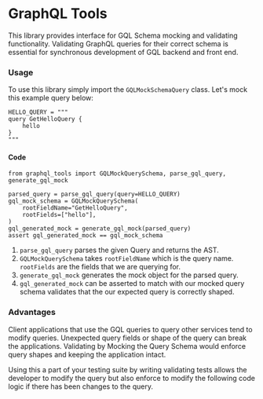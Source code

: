 # GraphQL Tools

This library provides interface for GQL Schema mocking and validating functionality. Validating GraphQL queries for
their correct schema is essential for synchronous development of GQL backend and front end.

### Usage

To use this library simply import the `GQLMockSchemaQuery` class. Let's mock this example query below:

```
HELLO_QUERY = """
query GetHelloQuery {
    hello
}
"""
```

#### Code

```
from graphql_tools import GQLMockQuerySchema, parse_gql_query, generate_gql_mock

parsed_query = parse_gql_query(query=HELLO_QUERY)
gql_mock_schema = GQLMockQuerySchema(
	rootFieldName="GetHelloQuery",
	rootFields=["hello"],
)
gql_generated_mock = generate_gql_mock(parsed_query)
assert gql_generated_mock == gql_mock_schema
```

1. `parse_gql_query` parses the given Query and returns the AST.
2. `GQLMockQuerySchema` takes `rootFieldName` which is the query name. `rootFields` are the fields that we are querying for.
3. `generate_gql_mock` generates the mock object for the parsed query.
4. `gql_generated_mock` can be asserted to match with our mocked query schema validates that the our expected query
is correctly shaped.

### Advantages

Client applications that use the GQL queries to query other services tend to modify queries. Unexpected query fields
or shape of the query can break the applications. Validating by Mocking the Query Schema would enforce query shapes
and keeping the application intact.

Using this a part of your testing suite by writing validating tests allows the developer to modify the query but also
enforce to modify the following code logic if there has been changes to the query.
